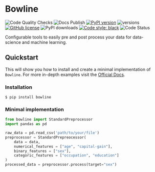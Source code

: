 # Bowline

![Code Quality Checks](https://github.com/mgancita/bowline/workflows/Code%20Quality%20Checks/badge.svg)
![Docs Publish](https://github.com/mgancita/bowline/workflows/Docs%20publish/badge.svg)
[![PyPI version](https://badge.fury.io/py/bowline.svg)](https://badge.fury.io/py/bowline)
![versions](https://img.shields.io/pypi/pyversions/bowline.svg)
[![GitHub license](https://img.shields.io/github/license/mgancita/bowline.svg)](https://github.com/mgancita/bowline/blob/master/LICENSE)
![PyPI downloads](https://img.shields.io/github/downloads/mgancita/bowline/total)
[![Code style: black](https://img.shields.io/badge/code%20style-black-000000.svg)](https://github.com/psf/black)
![Code Status](https://www.code-inspector.com/project/16320/status/svg)


Configurable tools to easily pre and post process your data for data-science and machine learning.

## Quickstart
This will show you how to install and create a minimal implementation of `Bowline`. For more in-depth examples visit the [Official Docs](https://mgancita.github.io/bowline).

### Installation
```
$ pip install bowline
```

### Minimal implementation
```python
from bowline import StandardPreprocessor
import pandas as pd

raw_data = pd.read_csv('path/to/your/file')
preprocessor = StandardPrepreocessor(
    data = data,
    numerical_features = ["age", "capital-gain"],
    binary_features = ["sex"],
    categoric_features = ["occupation", "education"]
)
processed_data = preprocessor.process(target="sex")
```
